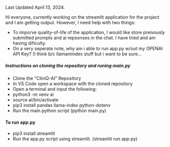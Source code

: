 Last Updated April 13, 2024.

Hi everyone, currently working on the streamlit application for the project and I am getting output. However, I need help with two things:

- To imporve quality-of-life of the application, I would like store preivously submitted prompts and ai repsonses in the chat. I have tried and am having dificulty.
- On a very seperate note, why am i able to run app.py w/out my OPENAI API Key? (I think b/c llamamindex stuff but i want to be sure...

##### Instructions on cloning the repository and runing main.py
- Clone the "CliniQ-AI" Repository
- In VS Code open a workspace with the cloned repository
- Open a terminal and input the following:
-   python3 -m venv ai
-   source ai/bin/activate
-   pip3 install pandas llama-index python-dotenv
- Run the main python script (python main.py)

#### To run app.py
- pip3 install streamlit
- Run the app.py script using streamlit. (streamlit run app.py)
